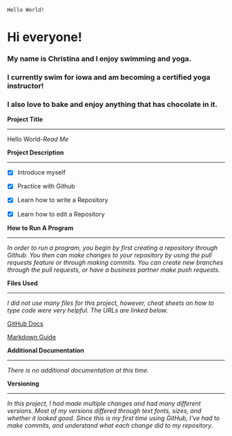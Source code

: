 	Hello World!

# Hi everyone!

### My name is Christina and I enjoy swimming and yoga. 
### I currently swim for iowa and am becoming a certified yoga instructor!
### I also love to bake and enjoy anything that has chocolate in it. 




**Project Title**
_____
Hello World-*Read Me*



**Project Description**
_____
- [x] Introduce myself
- [X] Practice with Github
- [x] Learn how to write a Repository
- [x] Learn how to edit a Repository



**How to Run A Program**
_____
*In order to run a program, you begin by first creating a repository through Github. 
You then can make changes to your repository by using the pull requests feature or through making commits. 
You can create new branches through the pull requests, or have a business partner make push requests.*



**Files Used**
_____
*I did not use many files for this project, however, cheat sheets on how to type code were very helpful. 
The URLs are linked below.*

[GitHub Docs](https://docs.github.com/en/github/writing-on-github/basic-writing-and-formatting-syntax)

[Markdown Guide](https://www.markdownguide.org/cheat-sheet/)



**Additional Documentation**
_____
*There is no additional documentation at this time.*



**Versioning**
_____
*In this project, I had made multiple changes and had many different versions.
Most of my versions differed through text fonts, sizes, and whether it looked good.
Since this is my first time using GitHub, I've had to make commits, and understand what each change did to my repository.*
